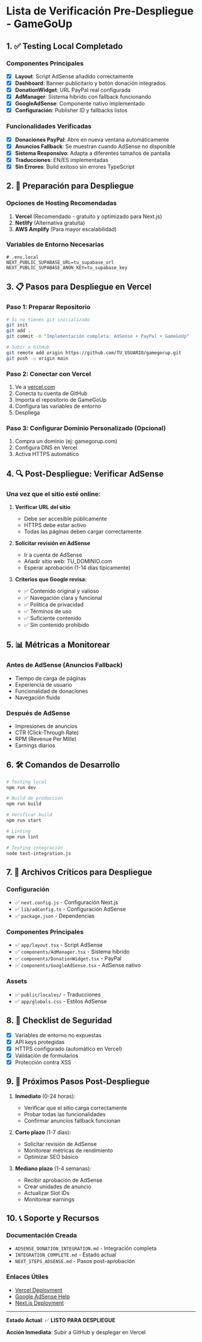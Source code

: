 # Lista de Verificación Pre-Despliegue - GameGoUp

## 1. ✅ Testing Local Completado

### Componentes Principales
- [x] **Layout**: Script AdSense añadido correctamente
- [x] **Dashboard**: Banner publicitario y botón donación integrados
- [x] **DonationWidget**: URL PayPal real configurada
- [x] **AdManager**: Sistema híbrido con fallback funcionando
- [x] **GoogleAdSense**: Componente nativo implementado
- [x] **Configuración**: Publisher ID y fallbacks listos

### Funcionalidades Verificadas
- [x] **Donaciones PayPal**: Abre en nueva ventana automáticamente
- [x] **Anuncios Fallback**: Se muestran cuando AdSense no disponible
- [x] **Sistema Responsivo**: Adapta a diferentes tamaños de pantalla
- [x] **Traducciones**: EN/ES implementadas
- [x] **Sin Errores**: Build exitoso sin errores TypeScript

## 2. 🚀 Preparación para Despliegue

### Opciones de Hosting Recomendadas
1. **Vercel** (Recomendado - gratuito y optimizado para Next.js)
2. **Netlify** (Alternativa gratuita)
3. **AWS Amplify** (Para mayor escalabilidad)

### Variables de Entorno Necesarias
```env
# .env.local
NEXT_PUBLIC_SUPABASE_URL=tu_supabase_url
NEXT_PUBLIC_SUPABASE_ANON_KEY=tu_supabase_key
```

## 3. 📋 Pasos para Despliegue en Vercel

### Paso 1: Preparar Repositorio
```bash
# Si no tienes git inicializado
git init
git add .
git commit -m "Implementación completa: AdSense + PayPal + GameGoUp"

# Subir a GitHub
git remote add origin https://github.com/TU_USUARIO/gamegorup.git
git push -u origin main
```

### Paso 2: Conectar con Vercel
1. Ve a [vercel.com](https://vercel.com)
2. Conecta tu cuenta de GitHub
3. Importa el repositorio de GameGoUp
4. Configura las variables de entorno
5. Despliega

### Paso 3: Configurar Dominio Personalizado (Opcional)
1. Compra un dominio (ej: gamegorup.com)
2. Configura DNS en Vercel
3. Activa HTTPS automático

## 4. 🔍 Post-Despliegue: Verificar AdSense

### Una vez que el sitio esté online:

1. **Verificar URL del sitio**
   - Debe ser accesible públicamente
   - HTTPS debe estar activo
   - Todas las páginas deben cargar correctamente

2. **Solicitar revisión en AdSense**
   - Ir a cuenta de AdSense
   - Añadir sitio web: TU_DOMINIO.com
   - Esperar aprobación (1-14 días típicamente)

3. **Criterios que Google revisa:**
   - ✅ Contenido original y valioso
   - ✅ Navegación clara y funcional
   - ✅ Política de privacidad
   - ✅ Términos de uso
   - ✅ Suficiente contenido
   - ✅ Sin contenido prohibido

## 5. 📊 Métricas a Monitorear

### Antes de AdSense (Anuncios Fallback)
- Tiempo de carga de páginas
- Experiencia de usuario
- Funcionalidad de donaciones
- Navegación fluida

### Después de AdSense
- Impresiones de anuncios
- CTR (Click-Through Rate)
- RPM (Revenue Per Mille)
- Earnings diarios

## 6. 🛠️ Comandos de Desarrollo

```bash
# Testing local
npm run dev

# Build de producción
npm run build

# Verificar build
npm run start

# Linting
npm run lint

# Testing integración
node test-integration.js
```

## 7. 📁 Archivos Críticos para Despliegue

### Configuración
- ✅ `next.config.js` - Configuración Next.js
- ✅ `lib/adConfig.ts` - Configuración AdSense
- ✅ `package.json` - Dependencias

### Componentes Principales
- ✅ `app/layout.tsx` - Script AdSense
- ✅ `components/AdManager.tsx` - Sistema híbrido
- ✅ `components/DonationWidget.tsx` - PayPal
- ✅ `components/GoogleAdSense.tsx` - AdSense nativo

### Assets
- ✅ `public/locales/` - Traducciones
- ✅ `app/globals.css` - Estilos AdSense

## 8. 🔐 Checklist de Seguridad

- [x] Variables de entorno no expuestas
- [x] API keys protegidas
- [x] HTTPS configurado (automático en Vercel)
- [x] Validación de formularios
- [x] Protección contra XSS

## 9. 🎯 Próximos Pasos Post-Despliegue

1. **Inmediato** (0-24 horas):
   - Verificar que el sitio carga correctamente
   - Probar todas las funcionalidades
   - Confirmar anuncios fallback funcionan

2. **Corto plazo** (1-7 días):
   - Solicitar revisión de AdSense
   - Monitorear métricas de rendimiento
   - Optimizar SEO básico

3. **Mediano plazo** (1-4 semanas):
   - Recibir aprobación de AdSense
   - Crear unidades de anuncio
   - Actualizar Slot IDs
   - Monitorear earnings

## 10. 📞 Soporte y Recursos

### Documentación Creada
- `ADSENSE_DONATION_INTEGRATION.md` - Integración completa
- `INTEGRATION_COMPLETE.md` - Estado actual
- `NEXT_STEPS_ADSENSE.md` - Pasos post-aprobación

### Enlaces Útiles
- [Vercel Deployment](https://vercel.com/docs)
- [Google AdSense Help](https://support.google.com/adsense)
- [Next.js Deployment](https://nextjs.org/docs/deployment)

---

**Estado Actual**: ✅ **LISTO PARA DESPLIEGUE**

**Acción Inmediata**: Subir a GitHub y desplegar en Vercel
